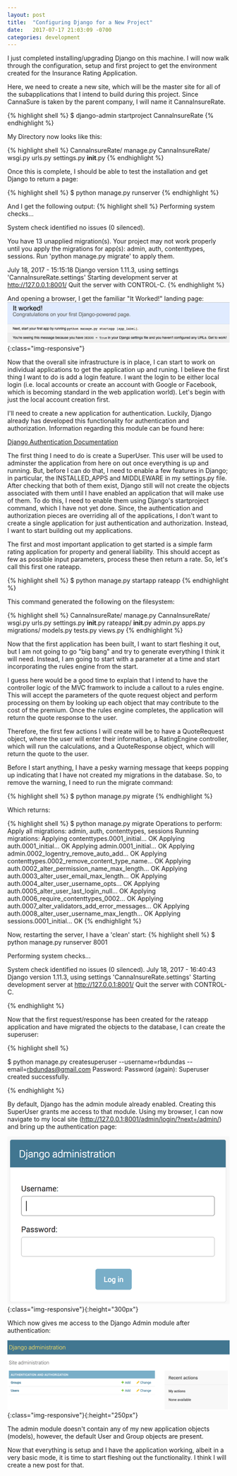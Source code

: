 ```yaml
---
layout: post
title:  "Configuring Django for a New Project"
date:   2017-07-17 21:03:09 -0700
categories: development
---
```

I just completed installing/upgrading Django on this machine. I will now walk through the configuration, setup and first project to get the environment created for the Insurance Rating Application. 

Here, we need to create a new site, which will be the master site for all of the subapplications that I intend to build during this project. Since CannaSure is taken by the parent company, I will name it CannaInsureRate.

{% highlight shell %}
$ django-admin startproject CannaInsureRate
{% endhighlight %}

My Directory now looks like this:

{% highlight shell %}
CannaInsureRate/
  manage.py
  CannaInsureRate/
    wsgi.py
    urls.py
    settings.py
    __init__.py
{% endhighlight %}

Once this is complete, I should be able to test the installation and get Django to return a page:

{% highlight shell %}
$ python manage.py runserver
{% endhighlight %}

And I get the following output:
{% highlight shell %}
Performing system checks...

System check identified no issues (0 silenced).

You have 13 unapplied migration(s). Your project may not work properly until you apply the migrations for app(s): admin, auth, contenttypes, sessions.
Run 'python manage.py migrate' to apply them.

July 18, 2017 - 15:15:18
Django version 1.11.3, using settings 'CannaInsureRate.settings'
Starting development server at http://127.0.0.1:8001/
Quit the server with CONTROL-C.
{% endhighlight %}

And opening a browser, I get the familiar "It Worked!" landing page:
![It Worked!](/assets/django_landing_page.png){:class="img-responsive"}

Now that the overall site infrastructure is in place, I can start to work on individual applications to get the application up and runing. I believe the first thing I want to do is add a login feature. I want the login to be either local login (i.e. local accounts or create an account with Google or Facebook, which is becoming standard in the web application world). Let's begin with just the local account creation first. 

I'll need to create a new application for authentication. Luckily, Django already has developed this functionality for authentication and authorization. Information regarding this module can be found here: 

[Django Authentication Documentation][django-authentication]

The first thing I need to do is create a SuperUser. This user will be used to adminster the application from here on out once everything is up and running. But, before I can do that, I need to enable a few features in Django; in particular, the INSTALLED_APPS and MIDDLEWARE in my settings.py file. After checking that both of them exist, Django still will not create the objects associated with them until I have enabled an application that will make use of them. To do this, I need to enable them using Django's startproject command, which I have not yet done. Since, the authentication and authorization pieces are overriding all of the applications, I don't want to create a single application for just authentication and authorization. Instead, I want to start building out my applications. 

The first and most important application to get started is a simple farm rating application for property and general liability. This should accept as few as possible input parameters, process these then return a rate. So, let's call this first one rateapp.

{% highlight shell %}
$ python manage.py startapp rateapp
{% endhighlight %}

This command generated the following on the filesystem:

{% highlight shell %}
CannaInsureRate/
  manage.py
  CannaInsureRate/
    wsgi.py
    urls.py
    settings.py
    __init__.py
  rateapp/
    __init__.py
    admin.py
    apps.py
    migrations/
    models.py
    tests.py
    views.py
{% endhighlight %}

Now that the first application has been built, I want to start fleshing it out, but I am not going to go "big bang" and try to generate everything I think it will need. Instead, I am going to start with a parameter at a time and start incorporating the rules engine from the start.

I guess here would be a good time to explain that I intend to have the controller logic of the MVC framwork to include a callout to a rules engine. This will accept the parameters of the quote request object and perform processing on them by looking up each object that may contribute to the cost of the premium. Once the rules engine completes, the application will return the quote response to the user.

Therefore, the first few actions I will create will be to have a QuoteRequest object, where the user will enter their information, a RatingEngine controller, which will run the calculations, and a QuoteResponse object, which will return the quote to the user. 

Before I start anything, I have a pesky warning message that keeps popping up indicating that I have not created my migrations in the database. So, to remove the warning, I need to run the migrate command:

{% highlight shell %}
$ python manage.py migrate
{% endhighlight %}

Which returns:

{% highlight shell %}
$ python manage.py migrate
Operations to perform:
  Apply all migrations: admin, auth, contenttypes, sessions
Running migrations:
  Applying contenttypes.0001_initial... OK
  Applying auth.0001_initial... OK
  Applying admin.0001_initial... OK
  Applying admin.0002_logentry_remove_auto_add... OK
  Applying contenttypes.0002_remove_content_type_name... OK
  Applying auth.0002_alter_permission_name_max_length... OK
  Applying auth.0003_alter_user_email_max_length... OK
  Applying auth.0004_alter_user_username_opts... OK
  Applying auth.0005_alter_user_last_login_null... OK
  Applying auth.0006_require_contenttypes_0002... OK
  Applying auth.0007_alter_validators_add_error_messages... OK
  Applying auth.0008_alter_user_username_max_length... OK
  Applying sessions.0001_initial... OK
{% endhighlight %}

Now, restarting the server, I have a 'clean' start:
{% highlight shell %}
$ python manage.py runserver 8001

Performing system checks...

System check identified no issues (0 silenced).
July 18, 2017 - 16:40:43
Django version 1.11.3, using settings 'CannaInsureRate.settings'
Starting development server at http://127.0.0.1:8001/
Quit the server with CONTROL-C.

{% endhighlight %}

Now that the first request/response has been created for the rateapp application and have migrated the objects to the database, I can create the superuser:

{% highlight shell %}

$ python manage.py createsuperuser --username=rbdundas --email=rbdundas@gmail.com
Password: 
Password (again): 
Superuser created successfully.

{% endhighlight %}

By default, Django has the admin module already enabled. Creating this SuperUser grants me access to that module. Using my browser, I can now navigate to my local site (http://127.0.0.1:8001/admin/login/?next=/admin/) and bring up the authentication page:

![Django Admin Login](/assets/django_admin_login.png){:class="img-responsive"}{:height="300px"}

Which now gives me access to the Django Admin module after authentication:

![Django Admin Login](/assets/django_admin_module.png){:class="img-responsive"}{:height="250px"}

The admin module doesn't contain any of my new application objects (models), however, the default User and Group objects are present.

Now that everything is setup and I have the application working, albeit in a very basic mode, it is time to start fleshing out the functionality. I think I will create a new post for that.

[django-authentication]:https://docs.djangoproject.com/en/1.11/topics/auth/